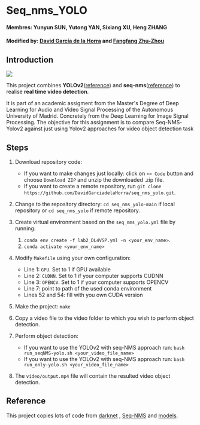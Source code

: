 # Seq_nms_YOLO

#### Membres: Yunyun SUN, Yutong YAN, Sixiang XU, Heng ZHANG
#### Modified by: [David García de la Horra](https://github.com/Axolopl) and [Fangfang Zhu-Zhou](https://github.com/FangfangZhuZhou)

## Introduction

![](img/index.jpg) 

This project combines **YOLOv2**([reference](https://arxiv.org/abs/1506.02640)) and **seq-nms**([reference](https://arxiv.org/abs/1602.08465)) 
to realise **real time video detection**.

It is part of an academic assigment from the Master's Degree of Deep Learning for Audio and Video Signal Processing of 
the Autonomous University of Madrid. Concretely from the Deep Learning for Image Signal Processing. 
The objective for this assignment is to compare Seq-NMS-Yolov2 against just using Yolov2 approaches for video object detection task

## Steps

1. Download repository code:
   - If you want to make changes just locally: click on `<> Code` button and choose `Download ZIP` and unzip the downloaded .zip file.
   - If you want to create a remote repository, run `git clone https://github.com/DavidGarciadelaHorra/seq_nms_yolo.git`.

2. Change to the repository directory: `cd seq_nms_yolo-main` if local repository or `cd seq_nms_yolo` if remote repository.

3. Create virtual environment based on the `seq_nms_yolo.yml` file by running:
   1. `conda env create -f lab2_DL4VSP.yml -n <your_env_name>`.
   2. `conda activate <your_env_name>`

4. Modify `Makefile` using your own configuration:
   * Line 1: `GPU`. Set to 1 if GPU available
   * Line 2: `CUDNN`. Set to 1 if your computer supports CUDNN
   * Line 3: `OPENCV`. Set to 1 if your computer supports OPENCV
   * Line 7: point to path of the used conda environment
   * Lines 52 and 54: fill with you own CUDA version

5. Make the project: `make`

6. Copy a video file to the video folder to which you wish to perform object detection. 

7. Perform object detection:
   - If you want to use the YOLOv2 with seq-NMS approach run: `bash run_seqNMS-yolo.sh <your_video_file_name>`
   - If you want to use the YOLOv2 with seq-NMS approach run: `bash run_only-yolo.sh <your_video_file_name>`

8. The `video/output.mp4` file will contain the resulted video object detection.

## Reference

This project copies lots of code from [darknet](https://github.com/pjreddie/darknet) , [Seq-NMS](https://github.com/lrghust/Seq-NMS) and  [models](https://github.com/tensorflow/models).